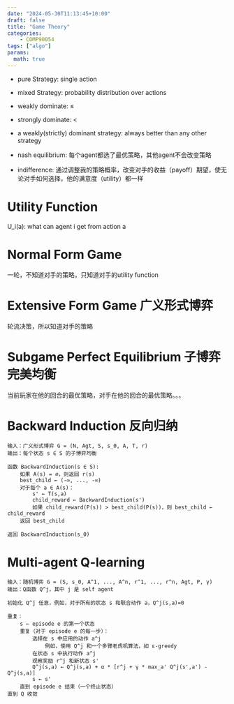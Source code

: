 ```yaml
---
date: "2024-05-30T11:13:45+10:00"
draft: false
title: "Game Theory"
categories:
    - COMP90054
tags: ["algo"]
params:
  math: true
---
```



- pure Strategy: single action
- mixed Strategy: probability distribution over actions
- weakly dominate: $\leq$
- strongly dominate: $<$
- a weakly(strictly) dominant strategy: always better than any other strategy
- nash equilibrium: 每个agent都选了最优策略，其他agent不会改变策略

- indifference: 通过调整我的策略概率，改变对手的收益（payoff）期望，使无论对手如何选择，他的满意度（utility）都一样


# Utility Function

U_i(a): what can agent i get from action a


# Normal Form Game

一轮，不知道对手的策略，只知道对手的utility function

# Extensive Form Game 广义形式博弈

轮流决策，所以知道对手的策略

# Subgame Perfect Equilibrium 子博弈完美均衡

当前玩家在他的回合的最优策略，对手在他的回合的最优策略。。。

# Backward Induction 反向归纳
```
输入：广义形式博弈 G = (N, Agt, S, s_0, A, T, r)
输出：每个状态 s ∈ S 的子博弈均衡

函数 BackwardInduction(s ∈ S):
    如果 A(s) = ∅，则返回 r(s)
    best_child ← (-∞, ..., -∞)
    对于每个 a ∈ A(s)：
        s' ← T(s,a)
        child_reward ← BackwardInduction(s')
        如果 child_reward(P(s)) > best_child(P(s))，则 best_child ← child_reward
    返回 best_child

返回 BackwardInduction(s_0)
```

# Multi-agent Q-learning

```
输入：随机博弈 G = (S, s_0, A^1, ..., A^n, r^1, ..., r^n, Agt, P, γ)
输出：Q函数 Q^j，其中 j 是 self agent

初始化 Q^j 任意，例如，对于所有的状态 s 和联合动作 a，Q^j(s,a)=0

重复：
    s ← episode e 的第一个状态
    重复（对于 episode e 的每一步）：
        选择在 s 中应用的动作 a^j
            例如，使用 Q^j 和一个多臂老虎机算法，如 ε-greedy
        在状态 s 中执行动作 a^j
        观察奖励 r^j 和新状态 s'
        Q^j(s,a) ← Q^j(s,a) + α * [r^j + γ * max_a' Q^j(s',a') - Q^j(s,a)]
        s ← s'
    直到 episode e 结束（一个终止状态）
直到 Q 收敛
```